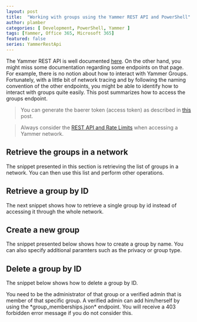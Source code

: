 ```yaml
---
layout: post
title:  "Working with groups using the Yammer REST API and PowerShell"
author: plamber
categories: [ Development, PowerShell, Yammer ]
tags: [Yammer, Office 365, Microsoft 365]
featured: false
series: YammerRestApi
---
```

The Yammer REST API is well documented [here](https://developer.yammer.com/docs/). On the other hand, you might miss some documentation regarding some endpoints on that page. For example, there is no notion about how to interact with Yammer Groups. Fortunately, with a little bit of network tracing and by following the naming convention of the other endpoints, you might be able to identify how to interact with groups quite easily. This post summarizes how to access the groups endpoint.

> You can generate the baerer token (access token) as described in <a href="/Access-Yammer-API-Through-Rest">this</a> post. 

> Always consider the <a href="https://developer.yammer.com/docs/rest-api-rate-limits">REST API and Rate Limits</a> when accessing a Yammer network. 

## Retrieve the groups in a network
The snippet presented in this section is retrieving the list of groups in a network. You can then use this list and perform other operations.

<script src="https://gist.github.com/plamber/7186fad364fb671b7d6ebe06347ef68c.js?file=retrievegroups.ps1"></script>

## Retrieve a group by ID
The next snippet shows how to retrieve a single group by id instead of accessing it through the whole network.

<script src="https://gist.github.com/plamber/7186fad364fb671b7d6ebe06347ef68c.js?file=retrievegroupbyid.ps1"></script>

## Create a new group
The snippet presented below shows how to create a group by name. You can also specify additional paramters such as the privacy or group type. 

<script src="https://gist.github.com/plamber/7186fad364fb671b7d6ebe06347ef68c.js?file=creategroup.ps1"></script>

## Delete a group by ID
The snippet below shows how to delete a group by ID.

<div class="alert alert">
You need to be the administrator of that group or a verified admin that is member of that specific group. A verified admin can add him/herself by using the *group_memberships.json* endpoint. You will receive a 403 forbidden error message if you do not consider this.
</div>

<script src="https://gist.github.com/plamber/7186fad364fb671b7d6ebe06347ef68c.js?file=deletegroup.ps1"></script>
